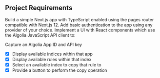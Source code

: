## Project Requirements

Build a simple Next.js app with TypeScript enabled using the pages router compatible with Next.js 12.
Add basic authentication to the app using any provider of your choice.
Implement a UI with React components which use the Algolia JavaScript API client to:

Capture an Algolia App ID and API key

- [x] Display available indices within that app
- [x] Display available rules within that index
- [x] Select an available index to copy that rule to
- [x] Provide a button to perform the copy operation
